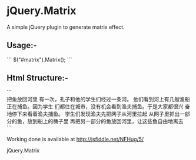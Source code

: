 jQuery.Matrix
=============
A simple jQuery plugin to generate matrix effect.

<h2>Usage:-</h2>
```
$("#matrix").Matrix();
```

<h2>Html Structure:-</h2>
```
  <div id="matrix">
    <span>把鱼放回河里</span>  
    <span>有一次，孔子和他的学生们经过一条河。</span>  
    <span>他们看到河上有几艘渔船正在捕鱼。因为学生</span>  
    <span>们都住在城市，没有机会看到渔夫捕鱼。于是大家都很兴</span>  
    <span>奋地停下来看着渔夫捕鱼。</span>  
    <span>学生们发现渔夫先把网子从河里拉起</span>  
    <span>从网子里抓出一部分的鱼，放到船上的桶子里</span>  
    <span>再把另一部分的鱼放回河里，让这些鱼自由地离去</span>
  </div>
```

Working done is available at http://jsfiddle.net/NFHug/5/

jQuery.Matrix
